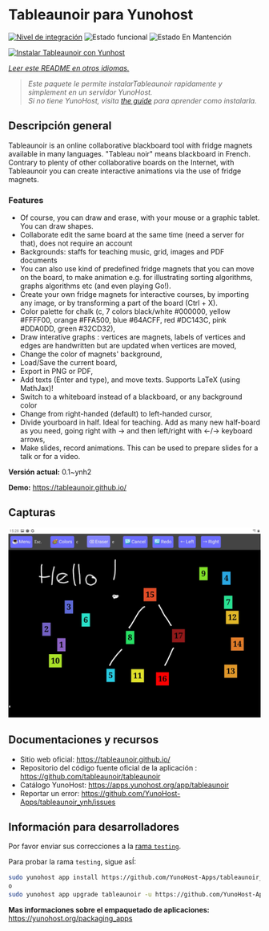 <!--
Este archivo README esta generado automaticamente<https://github.com/YunoHost/apps/tree/master/tools/readme_generator>
No se debe editar a mano.
-->

# Tableaunoir para Yunohost

[![Nivel de integración](https://apps.yunohost.org/badge/integration/tableaunoir)](https://ci-apps.yunohost.org/ci/apps/tableaunoir/)
![Estado funcional](https://apps.yunohost.org/badge/state/tableaunoir)
![Estado En Mantención](https://apps.yunohost.org/badge/maintained/tableaunoir)

[![Instalar Tableaunoir con Yunhost](https://install-app.yunohost.org/install-with-yunohost.svg)](https://install-app.yunohost.org/?app=tableaunoir)

*[Leer este README en otros idiomas.](./ALL_README.md)*

> *Este paquete le permite instalarTableaunoir rapidamente y simplement en un servidor YunoHost.*  
> *Si no tiene YunoHost, visita [the guide](https://yunohost.org/install) para aprender como instalarla.*

## Descripción general

Tableaunoir is an online collaborative blackboard tool with fridge magnets available in many languages. "Tableau noir" means blackboard in French. Contrary to plenty of other collaborative boards on the Internet, with Tableaunoir you can create interactive animations via the use of fridge magnets.

### Features

- Of course, you can draw and erase, with your mouse or a graphic tablet. You can draw shapes.
- Collaborate edit the same board at the same time (need a server for that), does not require an account
- Backgrounds: staffs for teaching music, grid, images and PDF documents
- You can also use kind of predefined fridge magnets that you can move on the board, to make animation e.g. for illustrating sorting algorithms, graphs algorithms etc (and even playing Go!).
- Create your own fridge magnets for interactive courses, by importing any image, or by transforming a part of the board (Ctrl + X).
- Color palette for chalk (c, 7 colors black/white #000000, yellow #FFFF00, orange #FFA500, blue #64ACFF, red #DC143C, pink #DDA0DD, green #32CD32),
- Draw interative graphs : vertices are magnets, labels of vertices and edges are handwritten but are updated when vertices are moved,
- Change the color of magnets' background,
- Load/Save the current board,
- Export in PNG or PDF,
- Add texts (Enter and type), and move texts. Supports LaTeX (using MathJax)!
- Switch to a whiteboard instead of a blackboard, or any background color
- Change from right-handed (default) to left-handed cursor,
- Divide yourboard in half. Ideal for teaching. Add as many new half-board as you need, going right with → and then left/right with ←/→ keyboard arrows,
- Make slides, record animations. This can be used to prepare slides for a talk or for a video.


**Versión actual:** 0.1~ynh2

**Demo:** <https://tableaunoir.github.io/>

## Capturas

![Captura de Tableaunoir](./doc/screenshots/screenshot.jpg)

## Documentaciones y recursos

- Sitio web oficial: <https://tableaunoir.github.io/>
- Repositorio del código fuente oficial de la aplicación : <https://github.com/tableaunoir/tableaunoir>
- Catálogo YunoHost: <https://apps.yunohost.org/app/tableaunoir>
- Reportar un error: <https://github.com/YunoHost-Apps/tableaunoir_ynh/issues>

## Información para desarrolladores

Por favor enviar sus correcciones a la [rama `testing`](https://github.com/YunoHost-Apps/tableaunoir_ynh/tree/testing).

Para probar la rama `testing`, sigue asÍ:

```bash
sudo yunohost app install https://github.com/YunoHost-Apps/tableaunoir_ynh/tree/testing --debug
o
sudo yunohost app upgrade tableaunoir -u https://github.com/YunoHost-Apps/tableaunoir_ynh/tree/testing --debug
```

**Mas informaciones sobre el empaquetado de aplicaciones:** <https://yunohost.org/packaging_apps>
